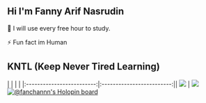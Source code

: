 
## Hi I'm Fanny Arif Nasrudin

🧠 I will use every free hour to study. 

⚡️ Fun fact im Human

## KNTL (Keep Never Tired Learning)
| | | |
|:-------------------------:|:-------------------------:||
![](https://github-readme-stats.vercel.app/api?username=fanchann&theme=radical)  |  ![](https://github-readme-stats.vercel.app/api/top-langs/?username=fanchann&theme=radical)
[![@fanchannn's Holopin board](https://holopin.io/api/user/board?user=fanchannn)](https://holopin.io/@fanchannn)
